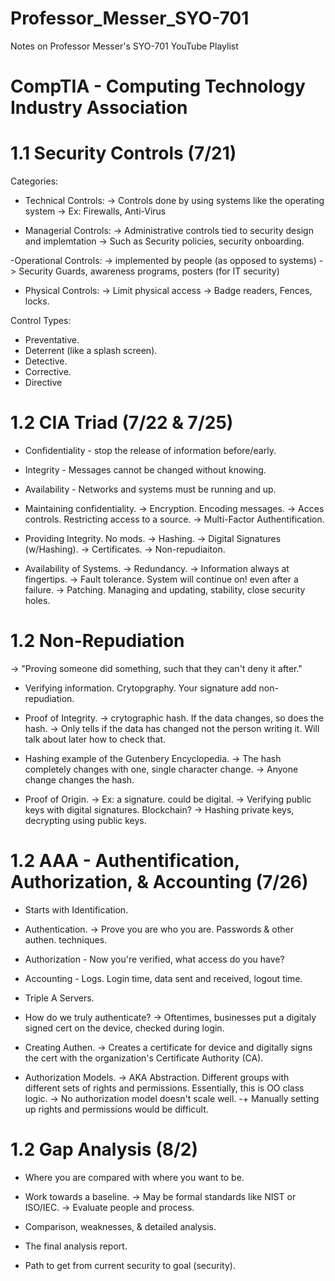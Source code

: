 # Professor_Messer_SYO-701
Notes on Professor Messer's SYO-701 YouTube Playlist

# CompTIA - Computing Technology Industry Association

# 1.1 Security Controls (7/21)

Categories:

- Technical Controls:
  -> Controls done by using systems like the operating system
  -> Ex: Firewalls, Anti-Virus

- Managerial Controls:
  -> Administrative controls tied to security design and implemtation
  -> Such as Security policies, security onboarding.

-Operational Controls:
  -> implemented by people (as opposed to systems)
  -> Security Guards, awareness programs, posters (for IT security)

- Physical Controls:
  -> Limit physical access
  -> Badge readers, Fences, locks.

Control Types:

- Preventative.
- Deterrent (like a splash screen).
- Detective.
- Corrective.
- Directive

# 1.2 CIA Triad (7/22 & 7/25)

- Confidentiality - stop the release of information before/early.
- Integrity - Messages cannot be changed without knowing.
- Availability - Networks and systems must be running and up.

- Maintaining confidentiality.
  -> Encryption. Encoding messages.
  -> Acces controls. Restricting access to a source.
  -> Multi-Factor Authentification.

- Providing Integrity. No mods.
  -> Hashing.
  -> Digital Signatures (w/Hashing).
  -> Certificates.
  -> Non-repudiaiton.

- Availability of Systems.
  -> Redundancy.
  -> Information always at fingertips.
  -> Fault tolerance. System will continue on! even after a failure.
  -> Patching. Managing and updating, stability, close security holes.

# 1.2 Non-Repudiation
  -> "Proving someone did something, such that they can't deny it after."

- Verifying information. Crytopgraphy. Your signature add non-repudiation.

- Proof of Integrity.
  -> crytographic hash. If the data changes, so does the hash.
  -> Only tells if the data has changed not the person writing it. Will talk about later how to check that.

- Hashing example of the Gutenbery Encyclopedia.
  -> The hash completely changes with one, single character change.
  -> Anyone change changes the hash.

- Proof of Origin.
  -> Ex: a signature. could be digital.
  -> Verifying public keys with digital signatures. Blockchain?
  -> Hashing private keys, decrypting  using public keys.

# 1.2 AAA - Authentification, Authorization, & Accounting (7/26)

- Starts with Identification.
- Authentication.
  -> Prove you are who you are. Passwords & other authen. techniques.
- Authorization - Now you're verified, what access do you have?
- Accounting - Logs. Login time, data sent and received, logout time.

- Triple A Servers.

- How do we truly authenticate?
  -> Oftentimes, businesses put a digitaly signed cert on the device, checked during login.

- Creating Authen.
  -> Creates a certificate for device and digitally signs the cert with the organization's Certificate Authority (CA).

- Authorization Models.
  -> AKA Abstraction. Different groups with different sets of rights and permissions. Essentially, this is OO class logic.
  -> No authorization model doesn't scale well.
    -+ Manually setting up rights and permissions would be difficult.

# 1.2 Gap Analysis (8/2)

- Where you are compared with where you want to be.
- Work towards a baseline.
  -> May be formal standards like NIST or ISO/IEC.
  -> Evaluate people and process.

- Comparison, weaknesses, & detailed analysis.

- The final analysis report.
- Path to get from current security to goal (security).


